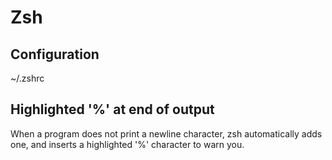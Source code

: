 # Zsh

## Configuration
~/.zshrc

## Highlighted '%' at end of output
When a program does not print a newline character, zsh automatically adds one, and inserts a highlighted '%' character to warn you.